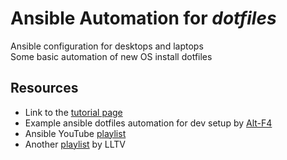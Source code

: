 # Ansible Automation for ***dotfiles***
Ansible configuration for desktops and laptops <br>
Some basic automation of new OS install dotfiles

## Resources
- Link to the [tutorial page](https://github.com/LearnLinuxTV/ansible_desktop_tutorial)
- Example ansible dotfiles automation for dev setup by [Alt-F4](https://github.com/ALT-F4-LLC/dotfiles)
- Ansible YouTube [playlist](https://www.youtube.com/watch?v=goclfp6a2IQ&list=PL2_OBreMn7FqZkvMYt6ATmgC0KAGGJNAN)
- Another [playlist](https://www.youtube.com/watch?v=3RiVKs8GHYQ&list=PLT98CRl2KxKEUHie1m24-wkyHpEsa4Y70) by LLTV